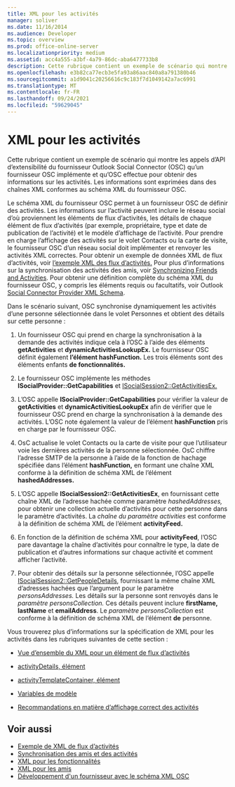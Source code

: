 ```yaml
---
title: XML pour les activités
manager: soliver
ms.date: 11/16/2014
ms.audience: Developer
ms.topic: overview
ms.prod: office-online-server
ms.localizationpriority: medium
ms.assetid: acc4a555-a3bf-4a79-86dc-aba6477733b8
description: Cette rubrique contient un exemple de scénario qui montre les appels d’API d’extensibilité du fournisseur Outlook Social Connector (OSC) qu’un fournisseur OSC implémente et qu’OSC effectue pour obtenir des informations sur les activités. Les informations sont exprimées dans des chaînes XML conformes au schéma XML du fournisseur OSC.
ms.openlocfilehash: e3b82ca77ecb3e5fa93a86aac840a8a791380b46
ms.sourcegitcommit: a1d9041c20256616c9c183f7d1049142a7ac6991
ms.translationtype: MT
ms.contentlocale: fr-FR
ms.lasthandoff: 09/24/2021
ms.locfileid: "59629045"
---
```

# <a name="xml-for-activities"></a>XML pour les activités

Cette rubrique contient un exemple de scénario qui montre les appels d’API d’extensibilité du fournisseur Outlook Social Connector (OSC) qu’un fournisseur OSC implémente et qu’OSC effectue pour obtenir des informations sur les activités. Les informations sont exprimées dans des chaînes XML conformes au schéma XML du fournisseur OSC.
  
Le schéma XML du fournisseur OSC permet à un fournisseur OSC de définir des activités. Les informations sur l’activité peuvent inclure le réseau social d’où proviennent les éléments de flux d’activités, les détails de chaque élément de flux d’activités (par exemple, propriétaire, type et date de publication de l’activité) et le modèle d’affichage de l’activité. Pour prendre en charge l’affichage des activités sur le volet Contacts ou la carte de visite, le fournisseur OSC d’un réseau social doit implémenter et renvoyer les activités XML correctes. Pour obtenir un exemple de données XML de flux d’activités, voir [l’exemple XML des flux d’activités.](activity-feed-xml-example.md) Pour plus d’informations sur la synchronisation des activités des amis, voir [Synchronizing Friends and Activities](synchronizing-friends-and-activities.md). Pour obtenir une définition complète du schéma XML du fournisseur OSC, y compris les éléments requis ou facultatifs, voir Outlook [Social Connector Provider XML Schema](outlook-social-connector-provider-xml-schema.md). 
  
Dans le scénario suivant, OSC synchronise dynamiquement les activités d’une personne sélectionnée dans le volet Personnes et obtient des détails sur cette personne :
  
1. Un fournisseur OSC qui prend en charge la synchronisation à la demande des activités indique cela à l’OSC à l’aide des éléments **getActivities** et **dynamicActivitiesLookupEx.** Le fournisseur OSC définit également **l’élément hashFunction.** Les trois éléments sont des éléments enfants **de fonctionnalités.** 
    
2. Le fournisseur OSC implémente les méthodes **ISocialProvider::GetCapabilities** et [ISocialSession2::GetActivitiesEx.](isocialsession2-getactivitiesex.md) 
    
3. L’OSC appelle **ISocialProvider::GetCapabilities** pour vérifier la valeur de **getActivities** et **dynamicActivitiesLookupEx** afin de vérifier que le fournisseur OSC prend en charge la synchronisation à la demande des activités. L’OSC note également la valeur de l’élément **hashFunction** pris en charge par le fournisseur OSC. 
    
4. OsC actualise le volet Contacts ou la carte de visite pour que l’utilisateur voie les dernières activités de la personne sélectionnée. OsC chiffre l’adresse SMTP de la personne à l’aide de la fonction de hachage spécifiée dans l’élément **hashFunction,** en formant une chaîne XML conforme à la définition de schéma XML de l’élément **hashedAddresses.** 
    
5. L’OSC appelle **ISocialSession2::GetActivitiesEx**, en fournissant cette chaîne XML de l’adresse hachée comme paramètre _hashedAddresses,_ pour obtenir une collection actuelle d’activités pour cette personne dans le paramètre d’activités.  La _chaîne du paramètre activities_ est conforme à la définition de schéma XML de l’élément **activityFeed.** 
    
6. En fonction de la définition de schéma XML pour **activityFeed**, l’OSC pare davantage la chaîne d’activités pour connaître le type, la date de publication et d’autres informations sur chaque activité et comment afficher l’activité.  
    
7. Pour obtenir des détails sur la personne sélectionnée, l’OSC appelle [ISocialSession2::GetPeopleDetails](isocialsession2-getpeopledetails.md), fournissant la même chaîne XML d’adresses hachées que l’argument pour le paramètre _personsAddresses._ Les détails sur la personne sont renvoyés dans le _paramètre personsCollection._ Ces détails peuvent inclure **firstName,** **lastName** et **emailAddress**. Le  _paramètre personsCollection_ est conforme à la définition de schéma XML de l’élément **de** personne. 
    
Vous trouverez plus d’informations sur la spécification de XML pour les activités dans les rubriques suivantes de cette section :
  
- [Vue d’ensemble du XML pour un élément de flux d’activités](overview-of-xml-for-an-activity-feed-item.md)
    
- [activityDetails, élément](activitydetails-element.md)
    
- [activityTemplateContainer, élément](activitytemplatecontainer-element.md)
    
- [Variables de modèle](template-variables.md)
    
- [Recommandations en matière d’affichage correct des activités](guidelines-for-properly-displaying-activities.md)
    
## <a name="see-also"></a>Voir aussi

- [Exemple de XML de flux d’activités](activity-feed-xml-example.md)  
- [Synchronisation des amis et des activités](synchronizing-friends-and-activities.md) 
- [XML pour les fonctionnalités](xml-for-capabilities.md)  
- [XML pour les amis](xml-for-friends.md)
- [Développement d'un fournisseur avec le schéma XML OSC](developing-a-provider-with-the-osc-xml-schema.md)

